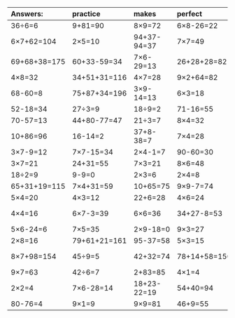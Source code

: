 | Answers: | practice | makes | perfect | ! |
| :--- | :--- | :--- | :--- | :--- |
| 36÷6=6 | 9+81=90 | 8×9=72 | 6×8-26=22 | 12÷6=2 | 
| 6×7+62=104 | 2×5=10 | 94+37-94=37 | 7×7=49 | 26+3=29 | 
| 69+68+38=175 | 60+33-59=34 | 7×6-29=13 | 26+28+28=82 | 9-2=7 | 
| 4×8=32 | 34+51+31=116 | 4×7=28 | 9×2+64=82 | 54÷9=6 | 
| 68-60=8 | 75+87+34=196 | 3×9-14=13 | 6×3=18 | 47-5=42 | 
| 52-18=34 | 27÷3=9 | 18÷9=2 | 71-16=55 | 4×5=20 | 
| 70-57=13 | 44+80-77=47 | 21÷3=7 | 8×4=32 | 39+23=62 | 
| 10+86=96 | 16-14=2 | 37+8-38=7 | 7×4=28 | 4×9=36 | 
| 3×7-9=12 | 7×7-15=34 | 2×4-1=7 | 90-60=30 | 16÷2=8 | 
| 3×7=21 | 24+31=55 | 7×3=21 | 8×6=48 | 8×8=64 | 
| 18÷2=9 | 9-9=0 | 2×3=6 | 2×4=8 | 3×2=6 | 
| 65+31+19=115 | 7×4+31=59 | 10+65=75 | 9×9-7=74 | 70-9=61 | 
| 5×4=20 | 4×3=12 | 22+6=28 | 4×6=24 | 9+47=56 | 
| 4×4=16 | 6×7-3=39 | 6×6=36 | 34+27-8=53 | 67+59-49=77 | 
| 5×6-24=6 | 7×5=35 | 2×9-18=0 | 9×3=27 | 6×9=54 | 
| 2×8=16 | 79+61+21=161 | 95-37=58 | 5×3=15 | 5×8=40 | 
| 8×7+98=154 | 45÷9=5 | 42+32=74 | 78+14+58=150 | 77+82-44=115 | 
| 9×7=63 | 42÷6=7 | 2+83=85 | 4×1=4 | 8×9+89=161 | 
| 2×2=4 | 7×6-28=14 | 18+23-22=19 | 54+40=94 | 73+3=76 | 
| 80-76=4 | 9×1=9 | 9×9=81 | 46+9=55 | 3×7-8=13 | 
